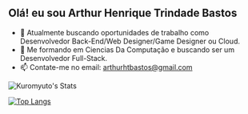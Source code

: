 ## Olá! eu sou Arthur Henrique Trindade Bastos

- 🔭 Atualmente buscando oportunidades de trabalho como Desenvolvedor Back-End/Web Designer/Game Designer ou Cloud.
- 🌱 Me formando em Ciencias Da Computação e buscando ser um Desenvolvedor Full-Stack.
- 📫 Contate-me no email: arthurhtbastos@gmail.com

![Kuromyuto's Stats](https://github-readme-stats.vercel.app/api?username=Kuromyuto&theme=tokyonight&show_icons=true&hide_border=true&count_private=true)

[![Top Langs](https://github-readme-stats.vercel.app/api/top-langs/?username=Kuromyuto&theme=tokyonight&layout=donut)](https://github.com/anuraghazra/github-readme-stats)
